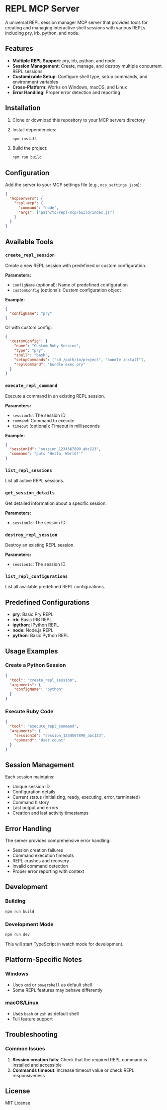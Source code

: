 # REPL MCP Server

A universal REPL session manager MCP server that provides tools for creating and managing interactive shell sessions with various REPLs including pry, irb, python, and node.

## Features

- **Multiple REPL Support**: pry, irb, python, and node
- **Session Management**: Create, manage, and destroy multiple concurrent REPL sessions
- **Customizable Setup**: Configure shell type, setup commands, and environment variables
- **Cross-Platform**: Works on Windows, macOS, and Linux
- **Error Handling**: Proper error detection and reporting

## Installation

1. Clone or download this repository to your MCP servers directory
2. Install dependencies:

   ```bash
   npm install
   ```

3. Build the project:

   ```bash
   npm run build
   ```

## Configuration

Add the server to your MCP settings file (e.g., `mcp_settings.json`):

```json
{
  "mcpServers": {
    "repl-mcp": {
      "command": "node",
      "args": ["path/to/repl-mcp/build/index.js"]
    }
  }
}
```

## Available Tools

### `create_repl_session`

Create a new REPL session with predefined or custom configuration.

**Parameters:**

- `configName` (optional): Name of predefined configuration
- `customConfig` (optional): Custom configuration object

**Example:**

```json
{
  "configName": "pry"
}
```

Or with custom config:

```json
{
  "customConfig": {
    "name": "Custom Ruby Session",
    "type": "pry",
    "shell": "bash",
    "setupCommands": ["cd /path/to/project", "bundle install"],
    "replCommand": "bundle exec pry"
  }
}
```

### `execute_repl_command`

Execute a command in an existing REPL session.

**Parameters:**

- `sessionId`: The session ID
- `command`: Command to execute
- `timeout` (optional): Timeout in milliseconds

**Example:**

```json
{
  "sessionId": "session_1234567890_abc123",
  "command": "puts 'Hello, World!'"
}
```

### `list_repl_sessions`

List all active REPL sessions.

### `get_session_details`

Get detailed information about a specific session.

**Parameters:**

- `sessionId`: The session ID

### `destroy_repl_session`

Destroy an existing REPL session.

**Parameters:**

- `sessionId`: The session ID

### `list_repl_configurations`

List all available predefined REPL configurations.

## Predefined Configurations

- **pry**: Basic Pry REPL
- **irb**: Basic IRB REPL
- **ipython**: IPython REPL
- **node**: Node.js REPL
- **python**: Basic Python REPL

## Usage Examples

### Create a Python Session

```json
{
  "tool": "create_repl_session",
  "arguments": {
    "configName": "python"
  }
}
```

### Execute Ruby Code

```json
{
  "tool": "execute_repl_command",
  "arguments": {
    "sessionId": "session_1234567890_abc123",
    "command": "User.count"
  }
}
```

## Session Management

Each session maintains:

- Unique session ID
- Configuration details
- Current status (initializing, ready, executing, error, terminated)
- Command history
- Last output and errors
- Creation and last activity timestamps

## Error Handling

The server provides comprehensive error handling:

- Session creation failures
- Command execution timeouts
- REPL crashes and recovery
- Invalid command detection
- Proper error reporting with context

## Development

### Building

```bash
npm run build
```

### Development Mode

```bash
npm run dev
```

This will start TypeScript in watch mode for development.

## Platform-Specific Notes

### Windows

- Uses `cmd` or `powershell` as default shell
- Some REPL features may behave differently

### macOS/Linux

- Uses `bash` or `zsh` as default shell
- Full feature support

## Troubleshooting

### Common Issues

1. **Session creation fails**: Check that the required REPL command is installed and accessible
2. **Commands timeout**: Increase timeout value or check REPL responsiveness

## License

MIT License